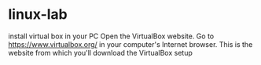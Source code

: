 # linux-lab

install virtual box in your PC
Open the VirtualBox website. Go to https://www.virtualbox.org/ in your computer's Internet browser. 
This is the website from which you'll download the VirtualBox setup 
